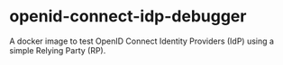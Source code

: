# openid-connect-idp-debugger
A docker image to test OpenID Connect Identity Providers (IdP) using a simple Relying Party (RP).
